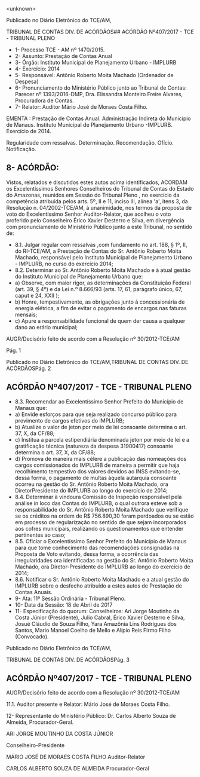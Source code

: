 &lt;unknown&gt;

Publicado  no  Diário Eletrônico do TCE/AM,

TRIBUNAL DE CONTAS DIV. DE  ACÓRDÃOS## ACÓRDÃO Nº407/2017 - TCE - TRIBUNAL PLENO

- 1- Processo TCE - AM nº 1470/2015.
- 2- Assunto: Prestação de Contas Anual
- 3- Órgão: Instituto Municipal de Planejamento Urbano - IMPLURB
- 4- Exercício: 2014
- 5- Responsável: Antônio Roberto Moita Machado (Ordenador de Despesa)
- 6- Pronunciamento  do Ministério  Público  junto  ao Tribunal  de Contas: Parecer  nº 1393/2016-DMP, Dra. Elissandra Monteiro Freire Alvares, Procuradora de Contas.
- 7- Relator: Auditor Mário José de Moraes Costa Filho.

EMENTA : Prestação de Contas Anual. Administração  Indireta  do Município  de Manaus. Instituto Municipal de Planejamento Urbano -IMPLURB. Exercício de 2014.

Regularidade com ressalvas. Determinação. Recomendação. Ofício. Notificação.

## 8- ACÓRDÃO:

Vistos, relatados e discutidos estes autos acima identificados, ACORDAM os Excelentíssimos Senhores Conselheiros do Tribunal de Contas do Estado do Amazonas, reunidos em Sessão do Tribunal Pleno , no exercício da competência atribuída pelos arts. 5º, II e 11, inciso III, alínea 'a', itens 3, da Resolução  n.  04/2002-TCE/AM, à unanimidade, nos termos da proposta de voto do Excelentíssimo Senhor Auditor-Relator, que  acolheu  o  voto  proferido  pelo  Conselheiro  Érico  Xavier  Desterro  e  Silva,  em divergência com pronunciamento do Ministério Público junto a este Tribunal, no sentido de:

- 8.1. Julgar regular com ressalvas ,com fundamento no art. 188, § 1º, II, do RI-TCE/AM,  a  Prestação  de  Contas  do  Sr.  Antônio  Roberto  Moita Machado, responsável pelo Instituto Municipal de Planejamento Urbano - IMPLURB, no curso do exercício 2014;
- 8.2. Determinar ao Sr. Antônio Roberto Moita Machado e à atual gestão do Instituto Municipal de Planejamento Urbano que:
- a) Observe, com maior rigor, as determinações da Constituição Federal (art.  39,  §  4º)  e  da Lei  n.º  8.666/93  (arts.  17,  61,  parágrafo  único, 67, caput e 24, XXII );
- b)  Honre,  tempestivamente,  as  obrigações  junto  à  concessionária  de energia  elétrica, a fim de evitar o pagamento de  encargos nas faturas mensais;
- c)  Apure  a  responsabilidade  funcional  de  quem  der  causa  a  qualquer dano ao erário municipal;

AUGR/Decisório feito de acordo com a Resolução nº 30/2012-TCE/AM

Pág. 1

Publicado  no  Diário Eletrônico do TCE/AM,TRIBUNAL DE CONTAS DIV. DE  ACÓRDÃOSPág. 2

## ACÓRDÃO Nº407/2017 - TCE - TRIBUNAL PLENO

- 8.3. Recomendar ao Excelentíssimo  Senhor Prefeito do Município de Manaus que:
- a) Envide  esforços  para  que  seja  realizado  concurso  público  para provimento de cargos efetivos do IMPLURB;
- b) Atualize o valor de jeton por meio de lei consoante determina o art. 37, X, da CF/88;
- c) Institua a parcela estipendiária denominada jeton por meio de lei e a gratificação técnica (natureza da despesa 31900417) consoante determina o art. 37, X, da CF/88;
- d) Promova de maneira mais célere a  publicação das nomeações dos cargos  comissionados  do  IMPLURB  de  maneira  a  permitir  que  haja recolhimento  tempestivo  dos  valores  devidos  ao INSS  evitando-se, dessa  forma,  o  pagamento  de  multas  àquela  autarquia  consoante ocorreu na gestão do Sr. Antônio Roberto  Moita  Machado, ora DiretorPresidente do IMPLURB ao longo do exercício de 2014;
- 8.4. Determinar à vindoura Comissão de Inspeção responsável pela análise in loco das  Contas  do  IMPLURB,  o  qual  outrora  esteve  sob  a responsabilidade do Sr.  Antônio Roberto  Moita  Machado que verifique se os  créditos  na  ordem  de  R$  756.890,30  foram  perdoados  ou  se estão em  processo de regularização no sentido de que sejam incorporados aos cofres municipais, realizando os questionamentos que entender pertinentes ao caso;
- 8.5. Oficiar o Excelentíssimo Senhor Prefeito do Município de Manaus para que tome conhecimento das recomendações consignadas na Proposta de  Voto  evitando,  dessa  forma,  a  ocorrência  das  irregularidades  ora identificadas  na  gestão  do  Sr.  Antônio  Roberto  Moita  Machado,  ora Diretor-Presidente do IMPLURB ao longo do exercício de 2014;
- 8.6. Notificar o  Sr.  Antônio  Roberto  Moita  Machado  e  a  atual  gestão  do IMPLURB sobre  o  desfecho  atribuído  a  estes  autos  de  Prestação  de Contas Anuais.
- 9- Ata: 11ª Sessão Ordinária - Tribunal Pleno.
- 10-  Data da Sessão: 18 de Abril de 2017
- 11-  Especificação  do  quorum: Conselheiros: Ari Jorge  Moutinho  da  Costa  Júnior (Presidente), Julio Cabral, Érico Xavier Desterro e Silva, Josué Cláudio de Souza Filho, Yara  Amazônia  Lins  Rodrigues  dos  Santos,  Mario  Manoel  Coelho  de  Mello  e  Alípio Reis Firmo Filho (Convocado).

Publicado  no  Diário Eletrônico do TCE/AM,

TRIBUNAL DE CONTAS DIV. DE  ACÓRDÃOSPág. 3

## ACÓRDÃO Nº407/2017 - TCE - TRIBUNAL PLENO

AUGR/Decisório feito de acordo com a Resolução nº 30/2012-TCE/AM

11.1. Auditor presente e Relator: Mário José de Moraes Costa Filho.

12-  Representante  do  Ministério  Público: Dr. Carlos  Alberto  Souza  de Almeida, Procurador-Geral.

ARI JORGE MOUTINHO DA COSTA JÚNIOR

Conselheiro-Presidente

MÁRIO JOSÉ DE MORAES COSTA FILHO Auditor-Relator

CARLOS ALBERTO SOUZA DE ALMEIDA Procurador-Geral